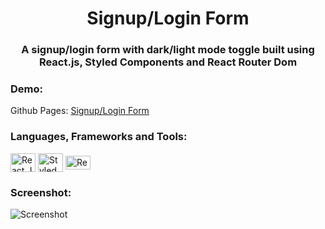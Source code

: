 <h1 align="center">Signup/Login Form</h1>
<h3 align="center">A signup/login form with dark/light mode toggle built using <br/> React.js, Styled Components and React Router Dom</h3>

<h3 align="left">Demo:</h3>
<p align="left">
  Github Pages: 
    <a href="weather-app-77.netlify.app" target="blank">
        Signup/Login Form
    </a>
</p>

<h3 align="left">Languages, Frameworks and Tools:</h3>
<p align="left">
    <img align="center" src="https://cdn.worldvectorlogo.com/logos/react-2.svg" alt="React.JS" height="30" width="40" />
    <img align="center" src="https://cdn.worldvectorlogo.com/logos/styled-components-1.svg" alt="Styled Components" height="30" width="40" />
  <img align="center" src="https://seeklogo.com/images/R/reactrouter-logo-4572B114B5-seeklogo.com.png" alt="React Router Dom" height="21.87" width="40" />
</p>

<h3 align="left">Screenshot:</h3>
<p align="left">
    <img align="center" src="" alt="Screenshot"/>
</p>